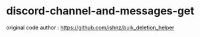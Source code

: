 # discord-channel-and-messages-get
original code author : https://github.com/ishnz/bulk_deletion_helper
